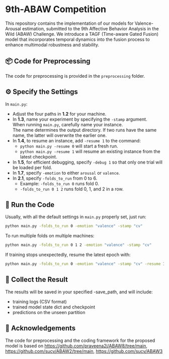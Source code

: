 # 9th-ABAW Competition

This repository contains the implementation of our models for Valence-Arousal estimation, submitted to the 9th Affective Behavior Analysis in the Wild (ABAW) Challenge.
We introduce a TAGF (Time-aware Gated Fusion) model that incorporates temporal dynamics into the fusion process to enhance multimodal robustness and stability.



## 📦 Code for Preprocessing

The code for preprocessing is provided in the `preprocessing` folder.



## ⚙️ Specify the Settings

In `main.py`:

- Adjust the four paths in **1.2** for your machine.
- In **1.3**, name your experiment by specifying the `-stamp` argument.  
  When running `main.py`, carefully name your instance.  
  The name determines the output directory. If two runs have the same name, the latter will overwrite the earlier one.
- In **1.4**, to resume an instance, add `-resume 1` to the command:  
  - `python main.py -resume 0` will start a fresh run.  
  - `python main.py -resume 1` will resume an existing instance from the latest checkpoint.
- In **1.5**, for efficient debugging, specify `-debug 1` so that only one trial will be loaded per fold.
- In **1.7**, specify `-emotion` to either `arousal` or `valence`.
- In **2.1**, specify `-folds_to_run` from 0 to 6.  
  - Example: `-folds_to_run 0` runs fold 0.  
  - `-folds_to_run 0 1 2` runs fold 0, 1, and 2 in a row.



## 🚀 Run the Code

Usually, with all the default settings in `main.py` properly set, just run:

```bash
python main.py -folds_to_run 0 -emotion "valence" -stamp "cv"
```

To run multiple folds on multiple machines:

```bash
python main.py -folds_to_run 0 1 2 -emotion "valence" -stamp "cv"
```

If training stops unexpectedly, resume the latest epoch with:

```bash
python main.py -folds_to_run 0 -emotion "valence" -stamp "cv" -resume 1
```


## 📁 Collect the Result

The results will be saved in your specified -save_path, and will include:

- training logs (CSV format)
- trained model state dict and checkpoint
- predictions on the unseen partition



## 🙏 Acknowledgements

The code for preprocessing and the coding framework for the proposed model is based on
https://github.com/praveena2j/ABAW8/tree/main, https://github.com/sucv/ABAW2/tree/main, https://github.com/sucv/ABAW3
